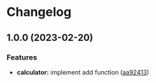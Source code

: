 # Changelog

## 1.0.0 (2023-02-20)


### Features

* **calculator:** implement add function ([aa92413](https://github.com/Simon-TechForm/rp-bug-triage/commit/aa9241346675050f71e7038d4d5c55498bdf4fde))
